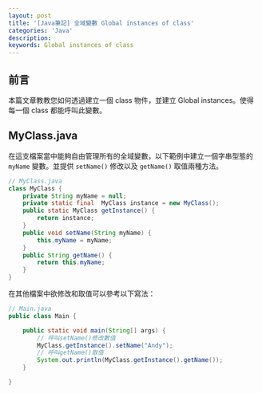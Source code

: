 ```yaml
---
layout: post
title: '[Java筆記] 全域變數 Global instances of class'
categories: 'Java'
description:
keywords: Global instances of class
---
```


## 前言
本篇文章教教您如何透過建立一個 class 物件，並建立 Global instances。使得每一個 class 都能呼叫此變數。

## MyClass.java
在這支檔案當中能夠自由管理所有的全域變數，以下範例中建立一個字串型態的 `myName` 變數。並提供 `setName()` 修改以及 `getName()` 取值兩種方法。

```java
// MyClass.java
class MyClass {
    private String myName = null;
    private static final  MyClass instance = new MyClass();
    public static MyClass getInstance() {
        return instance;
    }
    public void setName(String myName) {
        this.myName = myName;
    }
    public String getName() {
        return this.myName;
    }
}
```

在其他檔案中欲修改和取值可以參考以下寫法：

```java
// Main.java
public class Main {

	public static void main(String[] args) {
        // 呼叫setName()修改數值
		MyClass.getInstance().setName("Andy");
        // 呼叫getName()取值
        System.out.println(MyClass.getInstance().getName());
	}

}
```